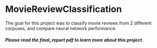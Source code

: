 # MovieReviewClassification

The goal for this project was to classify movie reviews from 2 different corpuses, and compare
neural network performance.  
##### Please read the final_report pdf to learn more about this project.
